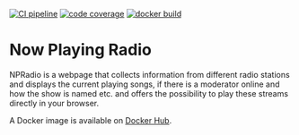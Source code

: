 [![CI pipeline](https://travis-ci.org/burned42/npradio.svg?branch=master)](https://travis-ci.org/burned42/npradio)
[![code coverage](https://codecov.io/gh/burned42/npradio/branch/master/graph/badge.svg)](https://codecov.io/gh/burned42/npradio)
[![docker build](https://img.shields.io/docker/cloud/build/burned42/npradio.svg)](https://hub.docker.com/r/burned42/npradio)

Now Playing Radio
=================

NPRadio is a webpage that collects information from different radio stations
and displays the current playing songs, if there is a moderator online and
how the show is named etc. and offers the possibility to play these streams
directly in your browser.

A Docker image is available on [Docker Hub](https://hub.docker.com/r/burned42/npradio).

